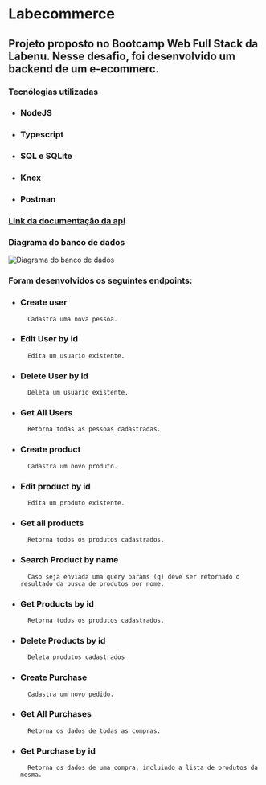 # Labecommerce

## Projeto proposto no Bootcamp Web Full Stack da Labenu. Nesse desafio, foi desenvolvido um backend de um e-ecommerc.

### Tecnólogias utilizadas
* ### NodeJS
* ### Typescript
* ### SQL e SQLite
* ### Knex
* ### Postman

### [Link da documentação da api](https://documenter.getpostman.com/view/24880324/2s93Y5Neew)



### Diagrama do banco de dados

![Diagrama do banco de dados](../labecommerce-backend/src/assets/Captura%20de%20tela%202023-04-22%20190758.png)

### Foram desenvolvidos os seguintes endpoints:

* ### Create user
        Cadastra uma nova pessoa.
* ### Edit User by id
        Edita um usuario existente.
* ### Delete User by id
        Deleta um usuario existente.
* ### Get All Users
        Retorna todas as pessoas cadastradas.
* ### Create product
        Cadastra um novo produto.
* ### Edit product by id
        Edita um produto existente.
* ### Get all products
        Retorna todos os produtos cadastrados.
* ### Search Product by name
        Caso seja enviada uma query params (q) deve ser retornado o resultado da busca de produtos por nome.
* ### Get Products by id
        Retorna todos os produtos cadastrados.
* ### Delete Products by id
        Deleta produtos cadastrados
* ### Create Purchase
        Cadastra um novo pedido.
* ### Get All Purchases
        Retorna os dados de todas as compras.
* ### Get Purchase by id
        Retorna os dados de uma compra, incluindo a lista de produtos da mesma.
